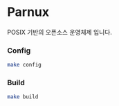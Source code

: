 # Parnux

POSIX 기반의 오픈소스 운영체제 입니다.

### Config
``` bash
make config
```

### Build
``` bash
make build
```

